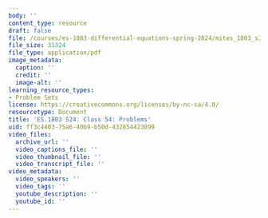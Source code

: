 ```yaml
---
body: ''
content_type: resource
draft: false
file: /courses/es-1803-differential-equations-spring-2024/mites_1803_s24_day54-problems.pdf
file_size: 31324
file_type: application/pdf
image_metadata:
  caption: ''
  credit: ''
  image-alt: ''
learning_resource_types:
- Problem Sets
license: https://creativecommons.org/licenses/by-nc-sa/4.0/
resourcetype: Document
title: 'ES.1803 S24: Class 54: Problems'
uid: ff3c4403-75a6-40b9-b50d-432854423899
video_files:
  archive_url: ''
  video_captions_file: ''
  video_thumbnail_file: ''
  video_transcript_file: ''
video_metadata:
  video_speakers: ''
  video_tags: ''
  youtube_description: ''
  youtube_id: ''
---
```

